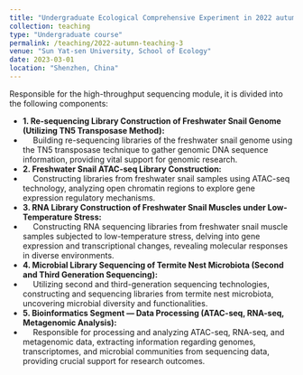 ```yaml
---
title: "Undergraduate Ecological Comprehensive Experiment in 2022 autumn semester"
collection: teaching
type: "Undergraduate course"
permalink: /teaching/2022-autumn-teaching-3
venue: "Sun Yat-sen University, School of Ecology"
date: 2023-03-01
location: "Shenzhen, China"
---
```


Responsible for the high-throughput sequencing module, it is divided into the following components:
* **1. Re-sequencing Library Construction of Freshwater Snail Genome (Utilizing TN5 Transposase Method):**
* &emsp; Building re-sequencing libraries of the freshwater snail genome using the TN5 transposase technique to gather genomic DNA sequence information, providing vital support for genomic research.
* **2. Freshwater Snail ATAC-seq Library Construction:**
* &emsp; Constructing libraries from freshwater snail samples using ATAC-seq technology, analyzing open chromatin regions to explore gene expression regulatory mechanisms.
* **3. RNA Library Construction of Freshwater Snail Muscles under Low-Temperature Stress:**
* &emsp; Constructing RNA sequencing libraries from freshwater snail muscle samples subjected to low-temperature stress, delving into gene expression and transcriptional changes, revealing molecular responses in diverse environments.
* **4. Microbial Library Sequencing of Termite Nest Microbiota (Second and Third Generation Sequencing):**
* &emsp; Utilizing second and third-generation sequencing technologies, constructing and sequencing libraries from termite nest microbiota, uncovering microbial diversity and functionalities.
* **5. Bioinformatics Segment — Data Processing (ATAC-seq, RNA-seq, Metagenomic Analysis):**
* &emsp; Responsible for processing and analyzing ATAC-seq, RNA-seq, and metagenomic data, extracting information regarding genomes, transcriptomes, and microbial communities from sequencing data, providing crucial support for research outcomes.
